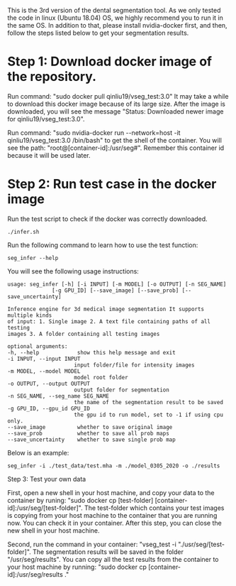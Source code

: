 This is the 3rd version of the dental segmentation tool.
As we only tested the code in linux (Ubuntu 18.04) OS, we highly recommend you to run it in the same OS.
In addition to that, please install nvidia-docker first, and then, follow the steps listed below to get your segmentation results.

# Step 1: Download docker image of the repository.

Run command: "sudo docker pull qinliu19/vseg_test:3.0"
It may take a while to download this docker image because of its large size. 
After the image is downloaded, you will see the message "Status: Downloaded newer image for qinliu19/vseg_test:3.0".

Run command: "sudo nvidia-docker run --network=host -it qinliu19/vseg_test:3.0 /bin/bash" to get the shell of the container.
You will see the path: "root@[container-id]:/usr/seg#". Remember this container id because it will be used later.

# Step 2: Run test case in the docker image
Run the test script to check if the docker was correctly downloaded.
   ```shell
   ./infer.sh
   ```   

Run the following command to learn how to use the test function:
   ```shell
   seg_infer --help
   ```   
You will see the following usage instructions:
   ```shell
   usage: seg_infer [-h] [-i INPUT] [-m MODEL] [-o OUTPUT] [-n SEG_NAME]
                 [-g GPU_ID] [--save_image] [--save_prob] [--save_uncertainty]

Inference engine for 3d medical image segmentation It supports multiple kinds
of input: 1. Single image 2. A text file containing paths of all testing
images 3. A folder containing all testing images

optional arguments:
  -h, --help            show this help message and exit
  -i INPUT, --input INPUT
                        input folder/file for intensity images
  -m MODEL, --model MODEL
                        model root folder
  -o OUTPUT, --output OUTPUT
                        output folder for segmentation
  -n SEG_NAME, --seg_name SEG_NAME
                        the name of the segmentation result to be saved
  -g GPU_ID, --gpu_id GPU_ID
                        the gpu id to run model, set to -1 if using cpu only.
  --save_image          whether to save original image
  --save_prob           whether to save all prob maps
  --save_uncertainty    whether to save single prob map
   ```   

Below is an example:
   ```shell
   seg_infer -i ./test_data/test.mha -m ./model_0305_2020 -o ./results
   ```

Step 3: Test your own data

First, open a new shell in your host machine, and copy your data to the container by runing: "sudo docker cp [test-folder] [container-id]:/usr/seg/[test-folder]".
The test-folder which contains your test images is copying from your host machine to the container that you are running now. You can check it in your container.
After this step, you can close the new shell in your host machine.

Second, run the command in your container: "vseg_test -i "./usr/seg/[test-folder]". The segmentation results will be saved in the folder "/usr/seg/results". 
You can copy all the test results from the container to your host machine by running: "sudo docker cp [container-id]:/usr/seg/results ."
